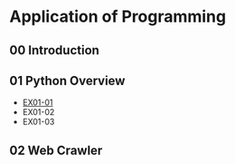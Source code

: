 # Application of Programming

## 00 Introduction

## 01 Python Overview

- [EX01-01](nb00.ipynb)
- EX01-02
- EX01-03

## 02 Web Crawler


